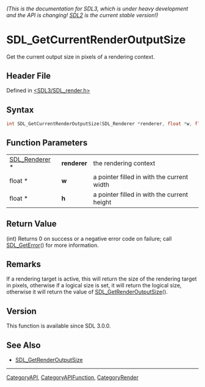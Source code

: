 ###### (This is the documentation for SDL3, which is under heavy development and the API is changing! [SDL2](https://wiki.libsdl.org/SDL2/) is the current stable version!)
# SDL_GetCurrentRenderOutputSize

Get the current output size in pixels of a rendering context.

## Header File

Defined in [<SDL3/SDL_render.h>](https://github.com/libsdl-org/SDL/blob/main/include/SDL3/SDL_render.h)

## Syntax

```c
int SDL_GetCurrentRenderOutputSize(SDL_Renderer *renderer, float *w, float *h);
```

## Function Parameters

|                                |              |                                             |
| ------------------------------ | ------------ | ------------------------------------------- |
| [SDL_Renderer](SDL_Renderer) * | **renderer** | the rendering context                       |
| float *                        | **w**        | a pointer filled in with the current width  |
| float *                        | **h**        | a pointer filled in with the current height |

## Return Value

(int) Returns 0 on success or a negative error code on failure; call
[SDL_GetError](SDL_GetError)() for more information.

## Remarks

If a rendering target is active, this will return the size of the rendering
target in pixels, otherwise if a logical size is set, it will return the
logical size, otherwise it will return the value of
[SDL_GetRenderOutputSize](SDL_GetRenderOutputSize)().

## Version

This function is available since SDL 3.0.0.

## See Also

- [SDL_GetRenderOutputSize](SDL_GetRenderOutputSize)

----
[CategoryAPI](CategoryAPI), [CategoryAPIFunction](CategoryAPIFunction), [CategoryRender](CategoryRender)

